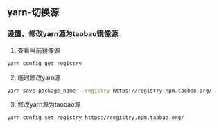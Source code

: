 ## yarn-切换源

### 设置、修改yarn源为taobao镜像源

1. 查看当前镜像源

``` sh
yarn config get registry
```
2. 临时修改yarn源

``` sh
yarn save package_name --registry https://registry.npm.taobao.org/
```

3. 修改yarn源为taobao源

```sh
yarn config set registry https://registry.npm.taobao.org/
```
